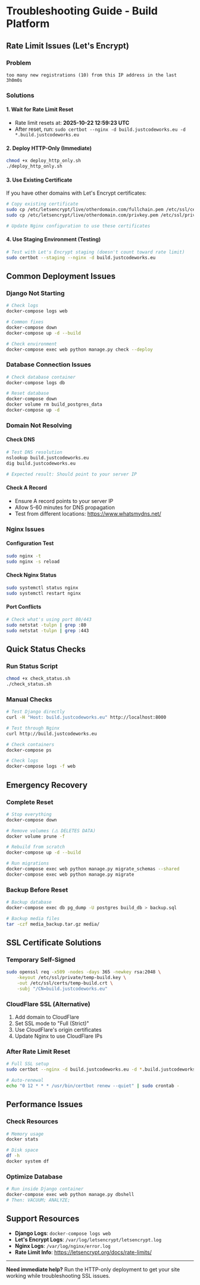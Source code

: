 # Troubleshooting Guide - Build Platform

## Rate Limit Issues (Let's Encrypt)

### Problem
```
too many new registrations (10) from this IP address in the last 3h0m0s
```

### Solutions

#### 1. Wait for Rate Limit Reset
- Rate limit resets at: **2025-10-22 12:59:23 UTC**
- After reset, run: `sudo certbot --nginx -d build.justcodeworks.eu -d *.build.justcodeworks.eu`

#### 2. Deploy HTTP-Only (Immediate)
```bash
chmod +x deploy_http_only.sh
./deploy_http_only.sh
```

#### 3. Use Existing Certificate
If you have other domains with Let's Encrypt certificates:
```bash
# Copy existing certificate
sudo cp /etc/letsencrypt/live/otherdomain.com/fullchain.pem /etc/ssl/certs/build.crt
sudo cp /etc/letsencrypt/live/otherdomain.com/privkey.pem /etc/ssl/private/build.key

# Update Nginx configuration to use these certificates
```

#### 4. Use Staging Environment (Testing)
```bash
# Test with Let's Encrypt staging (doesn't count toward rate limit)
sudo certbot --staging --nginx -d build.justcodeworks.eu
```

## Common Deployment Issues

### Django Not Starting
```bash
# Check logs
docker-compose logs web

# Common fixes
docker-compose down
docker-compose up -d --build

# Check environment
docker-compose exec web python manage.py check --deploy
```

### Database Connection Issues
```bash
# Check database container
docker-compose logs db

# Reset database
docker-compose down
docker volume rm build_postgres_data
docker-compose up -d
```

### Domain Not Resolving

#### Check DNS
```bash
# Test DNS resolution
nslookup build.justcodeworks.eu
dig build.justcodeworks.eu

# Expected result: Should point to your server IP
```

#### Check A Record
- Ensure A record points to your server IP
- Allow 5-60 minutes for DNS propagation
- Test from different locations: https://www.whatsmydns.net/

### Nginx Issues

#### Configuration Test
```bash
sudo nginx -t
sudo nginx -s reload
```

#### Check Nginx Status
```bash
sudo systemctl status nginx
sudo systemctl restart nginx
```

#### Port Conflicts
```bash
# Check what's using port 80/443
sudo netstat -tulpn | grep :80
sudo netstat -tulpn | grep :443
```

## Quick Status Checks

### Run Status Script
```bash
chmod +x check_status.sh
./check_status.sh
```

### Manual Checks
```bash
# Test Django directly
curl -H "Host: build.justcodeworks.eu" http://localhost:8000

# Test through Nginx
curl http://build.justcodeworks.eu

# Check containers
docker-compose ps

# Check logs
docker-compose logs -f web
```

## Emergency Recovery

### Complete Reset
```bash
# Stop everything
docker-compose down

# Remove volumes (⚠️ DELETES DATA)
docker volume prune -f

# Rebuild from scratch
docker-compose up -d --build

# Run migrations
docker-compose exec web python manage.py migrate_schemas --shared
docker-compose exec web python manage.py migrate
```

### Backup Before Reset
```bash
# Backup database
docker-compose exec db pg_dump -U postgres build_db > backup.sql

# Backup media files
tar -czf media_backup.tar.gz media/
```

## SSL Certificate Solutions

### Temporary Self-Signed
```bash
sudo openssl req -x509 -nodes -days 365 -newkey rsa:2048 \
    -keyout /etc/ssl/private/temp-build.key \
    -out /etc/ssl/certs/temp-build.crt \
    -subj "/CN=build.justcodeworks.eu"
```

### CloudFlare SSL (Alternative)
1. Add domain to CloudFlare
2. Set SSL mode to "Full (Strict)"
3. Use CloudFlare's origin certificates
4. Update Nginx to use CloudFlare IPs

### After Rate Limit Reset
```bash
# Full SSL setup
sudo certbot --nginx -d build.justcodeworks.eu -d *.build.justcodeworks.eu

# Auto-renewal
echo "0 12 * * * /usr/bin/certbot renew --quiet" | sudo crontab -
```

## Performance Issues

### Check Resources
```bash
# Memory usage
docker stats

# Disk space
df -h
docker system df
```

### Optimize Database
```bash
# Run inside Django container
docker-compose exec web python manage.py dbshell
# Then: VACUUM; ANALYZE;
```

## Support Resources

- **Django Logs**: `docker-compose logs web`
- **Let's Encrypt Logs**: `/var/log/letsencrypt/letsencrypt.log`
- **Nginx Logs**: `/var/log/nginx/error.log`
- **Rate Limit Info**: https://letsencrypt.org/docs/rate-limits/

---

**Need immediate help?** Run the HTTP-only deployment to get your site working while troubleshooting SSL issues.